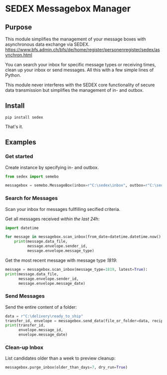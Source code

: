 # SEDEX Messagebox Manager

## Purpose
This module simplifies the management of your message boxes with asynchronous data exchange via SEDEX.
https://www.bfs.admin.ch/bfs/de/home/register/personenregister/sedex/asynchron.html


You can search your inbox for specific message types or receiving times, clean up your inbox or send messages.
All this with a few simple lines of Python.

This module never interferes with the SEDEX core functionality of secure data transmission but simplifies the management of in- and outbox.

## Install
``pip install sedex``

That's it.

## Examples
### Get started
Create instance by specifying in- and outbox.
```python
from sedex import semebo

messagebox = semebo.MessageBox(inbox=r"C:\sedex\inbox", outbox=r"C:\sedex\outbox")
```

### Search for Messages
Scan your inbox for messages fullfilling secified criteria.
  
Get all messages received _within the last 24h_:
```python
import datetime

for message in messagebox.scan_inbox(from_date=datetime.datetime.now() - datetime.timedelta(hours=24)):
    print(message.data_file,
          message.envelope.sender_id,
          message.envelope.message_type)
```

Get the most recent message with message type _1819_:
```python
message = messagebox.scan_inbox(message_type=1819, latest=True):
print(message.data_file,
      message.envelope.sender_id,
      message.envelope.message_date)
```
### Send Messages
Send the entire content of a folder:
```python
data = r"C:\delivery\ready_to_ship"
transfer_id, envelope = messagebox.send_data(file_or_folder=data, recipient_id="CH1848", sender_id="Z!1819", message_type=1819)
print(transfer_id,
      envelope.message_id,
      envelope.message_date)
```

### Clean-up Inbox
List candidates older than a week to preview cleanup:
```python
messagebox.purge_inbox(older_than_days=7, dry_run=True)
```